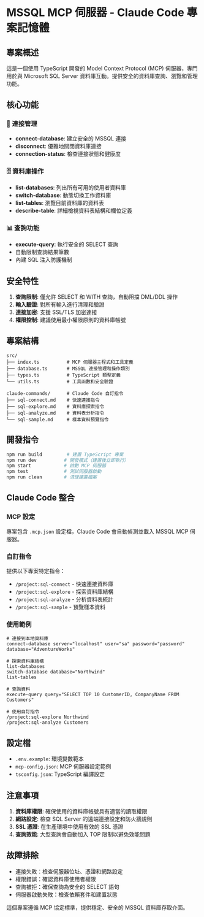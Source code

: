 # MSSQL MCP 伺服器 - Claude Code 專案記憶體

## 專案概述

這是一個使用 TypeScript 開發的 Model Context Protocol (MCP) 伺服器，專門用於與 Microsoft SQL Server 資料庫互動。提供安全的資料庫查詢、瀏覽和管理功能。

## 核心功能

### 🔌 連接管理
- **connect-database**: 建立安全的 MSSQL 連接
- **disconnect**: 優雅地關閉資料庫連接
- **connection-status**: 檢查連接狀態和健康度

### 🗄️ 資料庫操作
- **list-databases**: 列出所有可用的使用者資料庫
- **switch-database**: 動態切換工作資料庫
- **list-tables**: 瀏覽目前資料庫的資料表
- **describe-table**: 詳細檢視資料表結構和欄位定義

### 📊 查詢功能
- **execute-query**: 執行安全的 SELECT 查詢
- 自動限制查詢結果筆數
- 內建 SQL 注入防護機制

## 安全特性

1. **查詢限制**: 僅允許 SELECT 和 WITH 查詢，自動阻擋 DML/DDL 操作
2. **輸入驗證**: 對所有輸入進行清理和驗證
3. **連接加密**: 支援 SSL/TLS 加密連接
4. **權限控制**: 建議使用最小權限原則的資料庫帳號

## 專案結構

```
src/
├── index.ts          # MCP 伺服器主程式和工具定義
├── database.ts       # MSSQL 連接管理和操作類別
├── types.ts          # TypeScript 類型定義
└── utils.ts          # 工具函數和安全驗證

claude-commands/      # Claude Code 自訂指令
├── sql-connect.md    # 快速連接指令
├── sql-explore.md    # 資料庫探索指令
├── sql-analyze.md    # 資料表分析指令
└── sql-sample.md     # 樣本資料預覽指令
```

## 開發指令

```bash
npm run build         # 建置 TypeScript 專案
npm run dev          # 開發模式（建置後立即執行）
npm start            # 啟動 MCP 伺服器
npm test             # 測試伺服器啟動
npm run clean        # 清理建置檔案
```

## Claude Code 整合

### MCP 設定
專案包含 `.mcp.json` 設定檔，Claude Code 會自動偵測並載入 MSSQL MCP 伺服器。

### 自訂指令
提供以下專案特定指令：
- `/project:sql-connect` - 快速連接資料庫
- `/project:sql-explore` - 探索資料庫結構
- `/project:sql-analyze` - 分析資料表統計
- `/project:sql-sample` - 預覽樣本資料

### 使用範例

```
# 連接到本地資料庫
connect-database server="localhost" user="sa" password="password" database="AdventureWorks"

# 探索資料庫結構
list-databases
switch-database database="Northwind"
list-tables

# 查詢資料
execute-query query="SELECT TOP 10 CustomerID, CompanyName FROM Customers"

# 使用自訂指令
/project:sql-explore Northwind
/project:sql-analyze Customers
```

## 設定檔

- `.env.example`: 環境變數範本
- `mcp-config.json`: MCP 伺服器設定範例
- `tsconfig.json`: TypeScript 編譯設定

## 注意事項

1. **資料庫權限**: 確保使用的資料庫帳號具有適當的讀取權限
2. **網路設定**: 檢查 SQL Server 的遠端連接設定和防火牆規則
3. **SSL 憑證**: 在生產環境中使用有效的 SSL 憑證
4. **查詢效能**: 大型查詢會自動加入 TOP 限制以避免效能問題

## 故障排除

- 連接失敗：檢查伺服器位址、憑證和網路設定
- 權限錯誤：確認資料庫使用者權限
- 查詢被拒：確保查詢為安全的 SELECT 語句
- 伺服器啟動失敗：檢查依賴套件和建置狀態

這個專案遵循 MCP 協定標準，提供穩定、安全的 MSSQL 資料庫存取介面。